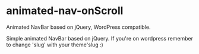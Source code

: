 # animated-nav-onScroll
Animated NavBar based on jQuery, WordPress compatible. 

Simple animated NavBar based on jQuery.
If you're on wordpress remember to change 'slug' with your theme'slug :)
